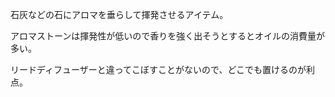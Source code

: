石灰などの石にアロマを垂らして揮発させるアイテム。

アロマストーンは揮発性が低いので香りを強く出そうとするとオイルの消費量が多い。

リードディフューザーと違ってこぼすことがないので、どこでも置けるのが利点。
